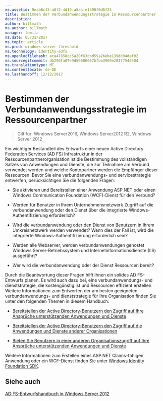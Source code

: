 ```yaml
---
ms.assetid: 9eab8c43-a0f2-4d19-a5a4-e1399f0d5f25
title: Bestimmen der Verbundanwendungsstrategie im Ressourcenpartner
description: 
author: billmath
ms.author: billmath
manager: femila
ms.date: 05/31/2017
ms.topic: article
ms.prod: windows-server-threshold
ms.technology: identity-adfs
ms.openlocfilehash: aca47658cc5a20f63dbd59a26ebe135dd04def92
ms.sourcegitcommit: db290fa07e9d50686667bfba3969e20377548504
ms.translationtype: MT
ms.contentlocale: de-DE
ms.lasthandoff: 12/12/2017
---
```

# <a name="determine-your-federated-application-strategy-in-the-resource-partner"></a>Bestimmen der Verbundanwendungsstrategie im Ressourcenpartner

>Gilt für: Windows Server2016, Windows Server2012 R2, Windows Server 2012

Ein wichtiger Bestandteil des Entwurfs einer neuen Active Directory Federation Services \(AD FS\) Infrastruktur in der Ressourcenpartnerorganisation ist die Bestimmung des vollständigen Satzes von Anwendungen und Dienste, die zur Teilnahme am Verbund verwendet werden und welche Kontopartner werden die Empfänger dieser Ressourcen. Bevor Sie eine verbundanwendungs- und servicestrategie entwerfen, berücksichtigen Sie die folgenden Fragen:  
  
-   Sie aktivieren und Bereitstellen einer Anwendung ASP.NET oder einen Windows Communication Foundation \(WCF\)-Dienst für den Verbund?  
  
-   Werden für Benutzer in Ihrem Unternehmensnetzwerk Zugriff auf die verbundanwendung oder den Dienst über die integrierte Windows-Authentifizierung erforderlich?  
  
-   Wird die verbundanwendung oder den Dienst von Benutzern in Ihrem Umkreisnetzwerk werden verwendet? Wenn dies der Fall ist, wird die integrierte Windows-Authentifizierung erforderlich sein?  
  
-   Werden alle Webserver, werden verbundanwendungen gehostet Windows Server-Betriebssystem und Internetinformationsdienste \(IIS\) ausgeführt?  
  
-   Wer wird die verbundanwendung oder der Dienst Ressourcen bereit?  
  
Durch die Beantwortung dieser Fragen hilft Ihnen ein solides AD FS-Entwurfs planen. Es wird auch dazu bei, eine verbundanwendungs- und dienststrategie, die kostengünstig ist und Ressourcen effizient erstellen. Weitere Informationen zum Entwerfen der am besten geeigneten verbundanwendungs- und dienststrategie für Ihre Organisation finden Sie unter den folgenden Themen in diesem Handbuch:  
  
-   [Bereitstellen der Active Directory-Benutzern den Zugriff auf Ihre Ansprüche unterstützenden Anwendungen und Dienste](Provide-Your-Active-Directory-Users-Access-to-Your-Claims-Aware-Applications-and-Services.md)  
  
-   [Bereitstellen der Active Directory-Benutzern den Zugriff auf die Anwendungen und Dienste anderer Organisationen](Provide-Your-Active-Directory-Users-Access-to-the-Applications-and-Services-of-Other-Organizations.md)  
  
-   [Bieten Sie Benutzern in einer anderen Organisationszugriff auf Ihre Ansprüche unterstützenden Anwendungen und Dienste](Provide-Users-in-Another-Organization-Access-to-Your-Claims-Aware-Applications-and-Services.md)  
  
Weitere Informationen zum Erstellen eines ASP.NET Claims\-fähigen Anwendung oder ein WCF-Dienst finden Sie unter [Windows Identity Foundation SDK](https://go.microsoft.com/fwlink/?LinkId=122266).  
  
## <a name="see-also"></a>Siehe auch
[AD FS-Entwurfshandbuch in Windows Server 2012](AD-FS-Design-Guide-in-Windows-Server-2012.md)

